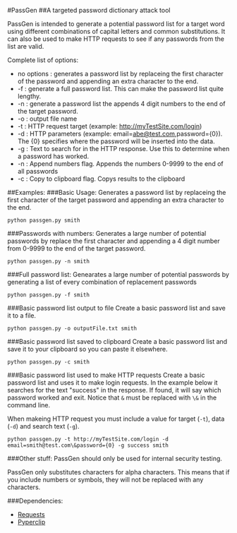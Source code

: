 #PassGen
##A targeted password dictionary attack tool

PassGen is intended to generate a potential password list for a target word using different combinations of capital letters and common substitutions.  It can also be used to make HTTP requests to see if any passwords from the list are valid.

Complete list of options:
- no options : generates a password list by replaceing the first character of the password and appending an extra character to the end.
- -f : generate a full password list.  This can make the password list quite lengthy.
- -n : generate a password list the appends 4 digit numbers to the end of the target password.
- -o : output file name
- -t : HTTP request target (example: http://myTestSite.com/login)
- -d : HTTP parameters (example: email=abe@test.com,password={0}).  The {0} specifies where the password will be inserted into the data.
- -g : Text to search for in the HTTP response.  Use this to determine when a password has worked.
- -n : Append numbers flag.  Appends the numbers 0-9999 to the end of all passwords
- -c : Copy to clipboard flag.  Copys results to the clipboard

##Examples:
###Basic Usage:
Generates a password list by replaceing the first character of the target password and appending an extra character to the end.

```
python passgen.py smith
```
###Passwords with numbers:
Generates a large number of potential passwords by replace the first character and appending a 4 digit number from 0-9999 to the end of the target password.

```
python passgen.py -n smith
```

###Full password list:
Genearates a large number of potential passwords by generating a list of every combination of replacement passwords

```
python passgen.py -f smith
```

###Basic password list output to file
Create a basic password list and save it to a file.

```
python passgen.py -o outputFile.txt smith
```

###Basic password list saved to clipboard
Create a basic password list and save it to your clipboard so you can paste it elsewhere.

```
python passgen.py -c smith
```

###Basic password list used to make HTTP requests
Create a basic password list and uses it to make login requests.  In the example below it searches for the text "success" in the response.  If found, it will say which password worked and exit.  Notice that ```&``` must be replaced with ```\&``` in the command line.

When makeing HTTP request you must include a value for target (```-t```), data (```-d```) and  search text (```-g```). 

```
python passgen.py -t http://myTestSite.com/login -d email=smith@test.com\&password={0} -g success smith
```

###Other stuff:
PassGen should only be used for internal security testing.  

PassGen only substitutes characters for alpha characters.  This means that if you include numbers or symbols, they will not be replaced with any characters.

###Dependencies:
- [Requests](http://docs.python-requests.org/en/latest/user/install/#install)
- [Pyperclip](http://coffeeghost.net/2010/10/09/pyperclip-a-cross-platform-clipboard-module-for-python/)



